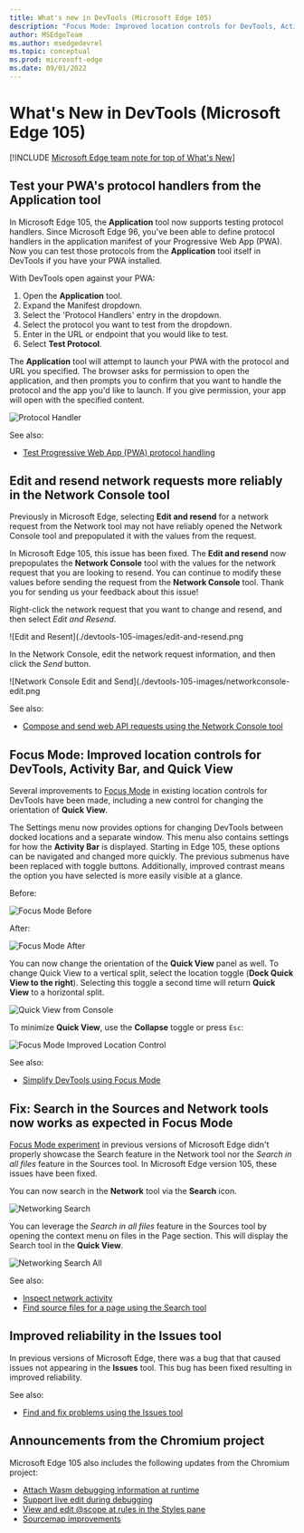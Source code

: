 ```yaml
---
title: What's new in DevTools (Microsoft Edge 105)
description: "Focus Mode: Improved location controls for DevTools, Activity Bar, Quick View, and Improved reliability in Issues tool. And more."
author: MSEdgeTeam
ms.author: msedgedevrel
ms.topic: conceptual
ms.prod: microsoft-edge
ms.date: 09/01/2022
---
```

# What's New in DevTools (Microsoft Edge 105)

[!INCLUDE [Microsoft Edge team note for top of What's New](../../includes/edge-whats-new-note.md)]

<!-- ====================================================================== -->
## Test your PWA's protocol handlers from the Application tool  

<!-- Rank: 1 -->
<!-- Title: Test your PWA's protocol handlers from the Application tool  -->
<!-- Subtitle: From the Manifest section of the Application tool, you can now provide custom protocols to launch your PWA. -->

In Microsoft Edge 105, the **Application** tool now supports testing protocol handlers. Since Microsoft Edge 96, you've been able to define protocol handlers in the application manifest of your Progressive Web App (PWA). Now you can  test those protocols from the **Application** tool itself in DevTools if you have your PWA installed. 

With DevTools open against your PWA:
1. Open the **Application** tool.
2. Expand the Manifest dropdown.
3. Select the 'Protocol Handlers' entry in the dropdown.
4. Select the protocol you want to test from the dropdown.
5. Enter in the URL or endpoint that you would like to test.
6. Select **Test Protocol**.

The **Application** tool will attempt to launch your PWA with the protocol and URL you specified. The browser asks for permission to open the application, and then prompts you to confirm that you want to handle the protocol and the app you'd like to launch. If you give permission, your app will open with the specified content.

![Protocol Handler](./devtools-105-images/protocol-handler.png)

See also:

* [Test Progressive Web App (PWA) protocol handling](/microsoft-edge/devtools-guide-chromium/progressive-web-apps/protocol-handlers)

<!-- ====================================================================== -->

## Edit and resend network requests more reliably in the Network Console tool

<!-- RANK 3 -->
<!-- Title: Edit and resend network requests more reliably in the Network Console tool  -->
<!-- Subtitle: Modify and resend network requests that have been logged in the Network tool with the Network Console tool. -->

Previously in Microsoft Edge, selecting **Edit and resend** for a network request from the Network tool may not have reliably opened the Network Console tool and prepopulated it with the values from the request. 

In Microsoft Edge 105, this issue has been fixed. The **Edit and resend** now prepopulates the **Network Console** tool with the values for the network request that you are looking to resend. You can continue to modify these values before sending the request from the **Network Console** tool. Thank you for sending us your feedback about this issue!

Right-click the network request that you want to change and resend, and then select *Edit and Resend*.

![Edit and Resent](./devtools-105-images/edit-and-resend.png

In the Network Console, edit the network request information, and then click the *Send* button.

![Network Console Edit and Send](./devtools-105-images/networkconsole-edit.png

See also:
* [Compose and send web API requests using the Network Console tool](/microsoft-edge/devtools-guide-chromium/network-console/network-console-tool#starting-from-the-network-tool)


<!-- ====================================================================== -->
## Focus Mode: Improved location controls for DevTools, Activity Bar, and Quick View

<!-- Title: Focus Mode: Improved location controls for DevTools, Activity Bar, and Quick View -->
<!-- Subtitle: Focus Mode: Improved location controls for DevTools, Activity Bar, and Quick View. -->

Several improvements to [Focus Mode](/devtools-guide-chromium/experimental-features/focus-mode) in existing location controls for DevTools have been made, including a new control for changing the orientation of **Quick View**.

The Settings menu now provides options for changing DevTools between docked locations and a separate window. This menu also contains settings for how the **Activity Bar** is displayed. Starting in Edge 105, these options can be navigated and changed more quickly. The previous submenus have been replaced with toggle buttons. Additionally, improved contrast means the option you have selected is more easily visible at a glance.

Before:

![Focus Mode Before](./devtools-105-images/before-docking-menu.png) 

After:

![Focus Mode After](./devtools-105-images/after-docking-menu.png)


You can now change the orientation of the **Quick View** panel as well. To change Quick View to a vertical split, select the location toggle (**Dock Quick View to the right**). Selecting this toggle a second time will return **Quick View** to a horizontal split.

![Quick View from Console](./devtools-105-images/quickview-console.png) 

To minimize **Quick View**, use the **Collapse** toggle or press `Esc`:

![Focus Mode Improved Location Control](./devtools-105-images/focus-mode-improved-location-controls.png)

See also:
* [Simplify DevTools using Focus Mode](../../../experimental-features/focus-mode.md)

<!-- ====================================================================== -->

## Fix: Search in the Sources and Network tools now works as expected in Focus Mode

<!-- Rank 4 -->
<!-- Title: Fix: Search in the Sources and Network tools now works as expected in Focus Mode  -->
<!-- Subtitle: Try Focus Mode, a new, more simplified, and streamlined UI for DevTools!-->

[Focus Mode experiment](/microsoft-edge/devtools-guide-chromium/experimental-features/focus-mode#enable-focus-mode) in previous versions of Microsoft Edge didn't properly showcase the Search feature in the Network tool nor the *Search in all files* feature in the Sources tool. In Microsoft Edge version 105, these issues have been fixed.

You can now search in the **Network** tool via the **Search** icon.  

![Networking Search](./devtools-105-images/networking-search.png)

You can leverage the *Search in all files* feature in the Sources tool by opening the context menu on files in the Page section.  This will display the Search tool in the **Quick View**.

![Networking Search All](./devtools-105-images/search2.png)

See also:
* [Inspect network activity](/microsoft-edge/devtools-guide-chromium/network/#search-network-headers-and-responses)
* [Find source files for a page using the Search tool](/microsoft-edge/devtools-guide-chromium/search/search-tool)

<!-- ====================================================================== -->
## Improved reliability in the Issues tool
<!-- Rank 6 -->
<!-- Title: Improved reliability in Issues tool -->
<!-- Subtitle: A bug that sometimes resulted in issues not appearing has been fixed.. -->

In previous versions of Microsoft Edge, there was a bug that that caused issues not appearing in the **Issues** tool.  This bug has been fixed resulting in improved reliability.  

See also:

* [Find and fix problems using the Issues tool](../../../issues/index.md)

<!-- ====================================================================== -->
## Announcements from the Chromium project

Microsoft Edge 105 also includes the following updates from the Chromium project:  

* [Attach Wasm debugging information at runtime](https://developer.chrome.com/blog/new-in-devtools-105/#wasm)
* [Support live edit during debugging](https://developer.chrome.com/blog/new-in-devtools-105/#live-edit)
* [View and edit @scope at rules in the Styles pane](https://developer.chrome.com/blog/new-in-devtools-105/#scope)
* [Sourcemap improvements](https://developer.chrome.com/blog/new-in-devtools-105/#sourcemaps)

<!-- ====================================================================== -->
<!-- uncomment if content is copied from developer.chrome.com to this page -->

<!-- > [!NOTE]
> Portions of this page are modifications based on work created and [shared by Google](https://developers.google.com/terms/site-policies) and used according to terms described in the [Creative Commons Attribution 4.0 International License](https://creativecommons.org/licenses/by/4.0).
> The original page for announcements from the Chromium project is [What's New in DevTools (Chrome 105)](https://developer.chrome.com/blog/new-in-devtools-105) and is authored by [Jecelyn Yeen](https://developers.google.com/web/resources/contributors#jecelynyeen) (Developer advocate working on Chrome DevTools at Google). -->


<!-- ====================================================================== -->
<!-- uncomment if content is copied from developer.chrome.com to this page -->

<!-- [![Creative Commons License.](../../../../media/cc-logo/88x31.png)](https://creativecommons.org/licenses/by/4.0)
This work is licensed under a [Creative Commons Attribution 4.0 International License](https://creativecommons.org/licenses/by/4.0). -->
